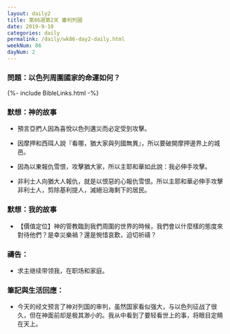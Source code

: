 ```yaml
---
layout: daily2
title: 第86週第2天 審判列國
date: 2019-9-10
categories: daily
permalink: /daily/wk86-day2-daily.html
weekNum: 86
dayNum: 2
---
```


### 問題：以色列周圍國家的命運如何？

{%- include BibleLinks.html -%}

### 默想：神的故事
+ 預言亞捫人因為喜悅以色列遘災而必定受到攻擊。

+ 因摩押和西珥人說『看哪，猶大家與列國無異』，所以要破開摩押邊界上的城邑。

+ 因為以東報仇雪恨，攻擊猶大家，所以主耶和華如此說：我必伸手攻擊。

+ 非利士人向猶大人報仇，就是以恨惡的心報仇雪恨。所以主耶和華必伸手攻擊非利士人，剪除基利提人，滅絕沿海剩下的居民。


### 默想：我的故事
+ 【價值定位】神的管教臨到我們周圍的世界的時候，我們會以什麼樣的態度來對待他們？是幸災樂禍？還是惋惜哀歎，迫切祈禱？


### 禱告：

+ 求主继续带领我，在职场和家庭。

### 筆記與生活回應：

+ 今天的经文预言了神对列国的审判，虽然国家看似强大，与以色列征战了很久，但在神面前却是极其渺小的。我从中看到了要轻看世上的事，将眼目定睛在天上。

